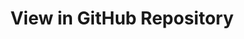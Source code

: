 ---
title: "View in GitHub Repository"
collection: dissertations
category: preface
external_url: "https://github.com/BrightMoon-FFRC037/Dissertations"
---